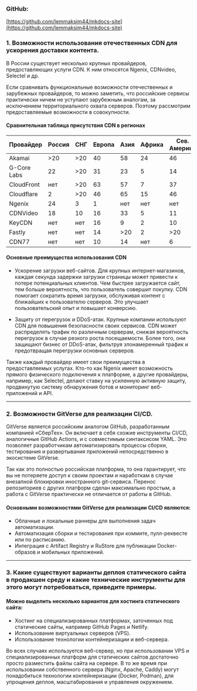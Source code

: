 ### GitHub:
[https://github.com/lemmaksim44/mkdocs-site](https://github.com/lemmaksim44/mkdocs-site)


### 1. Возможности использования отечественных CDN для ускорения доставки контента.

В России существует несколько крупных провайдеров, предоставляющих услуги CDN. К ним относятся Ngenix, CDNvideo, Selectel и др.  

Если сравнивать функциональные возможности отечественных и зарубежных провайдеров, то можно заметить, что российские сервисы практически ничем не уступают зарубежным аналогам, за исключением территориального охвата серверов. Поэтому рассмотрим предоставляемые возможности в совокупности.

#### Сравнительная таблица присутствия CDN в регионах

| Провайдер   | Россия | СНГ   | Европа | Азия | Африка | Сев. Америка | Южн. Америка | Австралия и Океания |
|-------------|--------|-------|--------|------|--------|--------------|--------------|---------------------|
| Akamai      | >20    | >20   | 40     | 58   | 24     | 46           | 39           | 15                  |
| G-Core Labs | 22     | >20   | 31     | 23   | 5      | 14           | 9            | 2                   |
| CloudFront  | нет    | >20   | 63     | 57   | 7      | 37           | 3            | 9                   |
| Cloudflare  | 2      | >20   | 46     | 65   | 15     | 46           | 23           | 8                   |
| Ngenix      | 24     | 3     | 1      | нет  | нет    | нет          | нет          | нет                 |
| CDNVideo    | 18     | 10    | 16     | 33   | 5      | 11           | нет          | 4                   |
| KeyCDN      | нет    | нет   | 16     | 9    | 2      | 10           | 4            | 5                   |
| Fastly      | нет    | нет   | 14     | >20  | 2      | >20          | 6            | 6                   |
| CDN77       | нет    | нет   | 10     | 14   | нет    | 6            | 3            | 1                   |

#### Основные преимущества использования CDN

- Ускорение загрузки веб-сайтов. Для крупных интернет-магазинов, каждая секунда задержки загрузки страницы может привести к потере          потенциальных клиентов. Чем быстрее загружается сайт, тем больше вероятность, что пользователь совершит покупку. CDN помогает сократить время загрузки, обслуживая контент с ближайших к пользователю серверов. Это улучшает пользовательский опыт и повышает конверсию.

- Защиту от перегрузок и DDoS-атак. Крупные компании используют CDN для повышения безопасности своих сервисов. CDN может распределять трафик по различным серверам, снижая вероятность перегрузок в случае резкого роста посещаемости. Более того, они защищают бизнес от DDoS-атак, фильтруя злонамеренный трафик и предотвращая перегрузки основных серверов.

Также каждый провайдер имеет свои преимущества в предоставляемых услугах. Кто-то как Ngenix имеет возможность прямого физического подключения к платформе, а другие провайдеры, например, как Selectel, делают ставку на усиленную активную защиту, продвинутую систему обнаружения ботов и мониторинг веб-приложений и API.

---

### 2. Возможности GitVerse для реализации CI/CD.

GitVerse является российским аналогом GitHub, разработанным компанией «СберТех». Он включает в себя схожие инструменты CI/CD, аналогичные GitHub Actions, и с совместимым синтаксисом YAML. Это позволяет разработчикам автоматизировать процессы сборки, тестирования и развертывания приложений непосредственно в экосистеме GitVerse.

Так как это полностью российская платформа, то она гарантирует, что вы не потеряете доступ к своим проектам и наработкам в случае внезапной блокировки иностранного git-сервиса. Перенос репозиториев с других платформ сделан максимально простым, а работа с GitVerse практически не отличается от работы в GitHub.

#### Основными возможностями GitVerse для реализации CI/CD являются:
- Облачные и локальные раннеры для выполнения задач автоматизации.
- Автоматизация сборки и тестирования при коммите, пулл-реквесте или по расписанию.
- Интеграция с Artifact Registry и RuStore для публикации Docker-образов и мобильных приложений.

---

### 3. Какие существуют варианты деплоя статического сайта в продакшен среду и какие технические инструменты для этого могут потребоваться, приведите примеры.

#### Можно выделить несколько вариантов для хостинга статического сайта:
- Хостинг на специализированных платформах, заточенных под статические сайты, например GitHub Pages и Netlify.
- Использование виртуальных серверов (VPS).
- Использование технологии контейнеризации и веб-сервера.

Во всех случаях используется веб-сервер, но при использовании VPS и специализированных платформ для статических сайтов достаточно просто разместить файлы сайта на сервере. В то же время при использовании собственного сервера (Nginx, Apache, Caddy) могут понадобиться технологии контейнеризации (Docker, Podman), для упрощения деплоя, масштабирования и управления окружением.